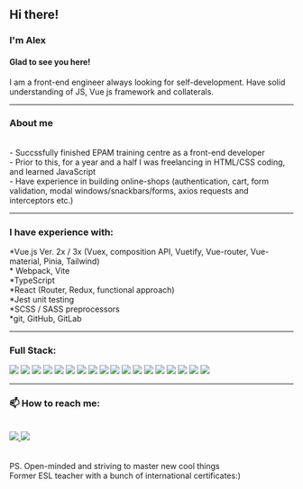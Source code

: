 <h2>Hi there! </h2>
<h3>I'm Alex </h3> <h4> Glad to see you here! </h4>
I am a front-end engineer always looking for self-development. Have solid understanding of JS, Vue js framework and collaterals.
<hr>
  <h3>About me</h3> <br/>
- Succssfully finished EPAM training centre as a front-end developer<br/>
- Prior to this, for a year and a half I was freelancing in HTML/CSS coding, and learned JavaScript<br/>
- Have experience in building online-shops (authentication, cart, form validation, modal windows/snackbars/forms, axios requests and interceptors etc.)<br/>
<hr/>

<h3>I have experience with:</h3>
*Vue.js Ver. 2x / 3x (Vuex, composition API, Vuetify, Vue-router, Vue-material, Pinia, Tailwind)
<br/>
* Webpack, Vite
<br/>
*TypeScript
<br/>  
*React (Router, Redux, functional approach)
<br/>
*Jest unit testing
<br/>
*SCSS / SASS preprocessors
<br/>
*git, GitHub, GitLab
<br/>
<hr/>

<h3>Full Stack:</h3>
<p>
<img src="https://img.shields.io/badge/Vue.js-35495E?style=for-the-badge&logo=vuedotjs&logoColor=4FC08D" /> <img src="https://img.shields.io/badge/Vuetify-1867C0?style=for-the-badge&logo=vuetify&logoColor=white" /> <img src="https://img.shields.io/badge/Sass-CC6699?style=for-the-badge&logo=sass&logoColor=white" /> <img src="https://img.shields.io/badge/Redux-593D88?style=for-the-badge&logo=redux&logoColor=white" /> <img src="https://img.shields.io/badge/React_Router-CA4245?style=for-the-badge&logo=react-router&logoColor=white" /> <img src="https://img.shields.io/badge/React-20232A?style=for-the-badge&logo=react&logoColor=61DAFB" /> <img src="https://img.shields.io/badge/npm-CB3837?style=for-the-badge&logo=npm&logoColor=white" /> <img src="https://img.shields.io/badge/Jest-C21325?style=for-the-badge&logo=jest&logoColor=white" /> <img src="https://img.shields.io/badge/Babel-F9DC3E?style=for-the-badge&logo=babel&logoColor=white" /> <img src="https://img.shields.io/badge/Webpack-8DD6F9?style=for-the-badge&logo=Webpack&logoColor=white" /> <img src="https://img.shields.io/badge/WebStorm-000000?style=for-the-badge&logo=WebStorm&logoColor=white" /> <img src="https://img.shields.io/badge/CSS3-1572B6?style=for-the-badge&logo=css3&logoColor=white" /> <img src="https://img.shields.io/badge/HTML5-E34F26?style=for-the-badge&logo=html5&logoColor=white" /> <img src="https://img.shields.io/badge/JavaScript-323330?style=for-the-badge&logo=javascript&logoColor=F7DF1E" /> <img src="https://img.shields.io/badge/json-5E5C5C?style=for-the-badge&logo=json&logoColor=white" /> <img src="https://img.shields.io/badge/eslint-3A33D1?style=for-the-badge&logo=eslint&logoColor=white" /> <img src="https://img.shields.io/badge/prettier-1A2C34?style=for-the-badge&logo=prettier&logoColor=F7BA3E" /> <img src="https://img.shields.io/badge/GitHub-100000?style=for-the-badge&logo=github&logoColor=white" /></p>

</hr>
<hr/>
<h3>📫 How to reach me:</h3> <br/> <a href="https://t.me/sunlightVibe" target="_blank"> <img src="https://img.shields.io/badge/Telegram-2CA5E0?style=for-the-badge&logo=telegram&logoColor=white" /> </a> <a href="mailto:second.to.none18@gmail.com" target="_blank"> <img src="https://img.shields.io/badge/Gmail-D14836?style=for-the-badge&logo=gmail&logoColor=white"/> </a>
<br/>
<br/>
<br/>
PS. 
Open-minded and striving to master new cool things <br/>
Former ESL teacher with a bunch of international certificates:)<br/>


